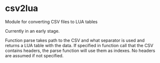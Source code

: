 # csv2lua
Module for converting CSV files to LUA tables

Currently in an early stage.

Function parse takes path to the CSV and what separator is used and returns a LUA table with the data. If specified in function call that the CSV contains headers, the parse function will use them as indexes. No headers are assumed if not specified.
